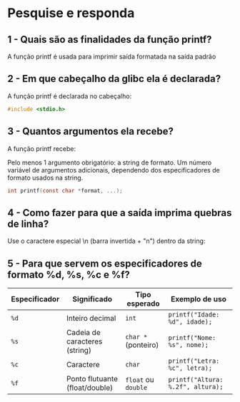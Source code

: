 # Pesquise e responda

## 1 - Quais são as finalidades da função printf?

A função printf é usada para imprimir saída formatada na saída padrão

## 2 - Em que cabeçalho da glibc ela é declarada?

A função printf é declarada no cabeçalho:

```C
#include <stdio.h>
```

## 3 - Quantos argumentos ela recebe?

A função printf recebe:

Pelo menos 1 argumento obrigatório: a string de formato.
Um número variável de argumentos adicionais, dependendo dos especificadores de formato usados na string.

```C
int printf(const char *format, ...);
```

## 4 - Como fazer para que a saída imprima quebras de linha?

Use o caractere especial \n (barra invertida + "n") dentro da string:

## 5 - Para que servem os especificadores de formato %d, %s, %c e %f?

| Especificador | Significado                    | Tipo esperado       | Exemplo de uso                    |
| ------------- | ------------------------------ | ------------------- | --------------------------------- |
| `%d`          | Inteiro decimal                | `int`               | `printf("Idade: %d", idade);`     |
| `%s`          | Cadeia de caracteres (string)  | `char *` (ponteiro) | `printf("Nome: %s", nome);`       |
| `%c`          | Caractere                      | `char`              | `printf("Letra: %c", letra);`     |
| `%f`          | Ponto flutuante (float/double) | `float` ou `double` | `printf("Altura: %.2f", altura);` |
